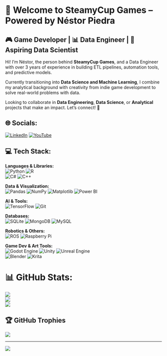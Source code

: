 # 👋 Welcome to SteamyCup Games – Powered by Néstor Piedra
## 🎮 Game Developer | 📊 Data Engineer | 🔬 Aspiring Data Scientist

Hi! I’m Néstor, the person behind **SteamyCup Games**, and a Data Engineer with over 3 years of experience in building ETL pipelines, automation tools, and predictive models.

Currently transitioning into **Data Science and Machine Learning**, I combine my analytical background with creativity from indie game development to solve real-world problems with data.

Looking to collaborate in **Data Engineering**, **Data Science**, or **Analytical** projects that make an impact. Let’s connect! 🚀

## 🌐 Socials:
[![LinkedIn](https://img.shields.io/badge/LinkedIn-%230077B5.svg?logo=linkedin&logoColor=white)](https://linkedin.com/in/nestor-piedra-319b48178/) [![YouTube](https://img.shields.io/badge/YouTube-%23FF0000.svg?logo=YouTube&logoColor=white)](https://youtube.com/@@nestorpiedraquesada2954) 

## 💻 Tech Stack:

**Languages & Libraries:**  
![Python](https://img.shields.io/badge/python-3670A0?style=for-the-badge&logo=python&logoColor=ffdd54) 
![R](https://img.shields.io/badge/R-276DC3?style=for-the-badge&logo=r&logoColor=white)  
![C#](https://img.shields.io/badge/c%23-%23239120.svg?style=for-the-badge&logo=csharp&logoColor=white) 
![C++](https://img.shields.io/badge/c++-%2300599C.svg?style=for-the-badge&logo=c%2B%2B&logoColor=white) 

**Data & Visualization:**  
![Pandas](https://img.shields.io/badge/pandas-%23150458.svg?style=for-the-badge&logo=pandas&logoColor=white) 
![NumPy](https://img.shields.io/badge/numpy-%23013243.svg?style=for-the-badge&logo=numpy&logoColor=white) 
![Matplotlib](https://img.shields.io/badge/Matplotlib-%23ffffff.svg?style=for-the-badge&logo=Matplotlib&logoColor=black) 
![Power BI](https://img.shields.io/badge/PowerBI-F2C811?style=for-the-badge&logo=powerbi&logoColor=black)

**AI & Tools:**  
![TensorFlow](https://img.shields.io/badge/TensorFlow-%23FF6F00.svg?style=for-the-badge&logo=TensorFlow&logoColor=white) 
![Git](https://img.shields.io/badge/git-%23F05033.svg?style=for-the-badge&logo=git&logoColor=white)

**Databases:**  
![SQLite](https://img.shields.io/badge/sqlite-%2307405e.svg?style=for-the-badge&logo=sqlite&logoColor=white) 
![MongoDB](https://img.shields.io/badge/MongoDB-%234ea94b.svg?style=for-the-badge&logo=mongodb&logoColor=white)
![MySQL](https://img.shields.io/badge/MySQL-%2300f.svg?style=for-the-badge&logo=mysql&logoColor=white)

**Robotics & Others:**  
![ROS](https://img.shields.io/badge/ros-%230A0FF9.svg?style=for-the-badge&logo=ros&logoColor=white) 
![Raspberry Pi](https://img.shields.io/badge/-Raspberry_Pi-C51A4A?style=for-the-badge&logo=Raspberry-Pi) 

**Game Dev & Art Tools:**  
![Godot Engine](https://img.shields.io/badge/GODOT-%23FFFFFF.svg?style=for-the-badge&logo=godot-engine) 
![Unity](https://img.shields.io/badge/unity-%23000000.svg?style=for-the-badge&logo=unity&logoColor=white) 
![Unreal Engine](https://img.shields.io/badge/unrealengine-%23313131.svg?style=for-the-badge&logo=unrealengine&logoColor=white)  
![Blender](https://img.shields.io/badge/blender-%23F5792A.svg?style=for-the-badge&logo=blender&logoColor=white) 
![Krita](https://img.shields.io/badge/Krita-203759?style=for-the-badge&logo=krita&logoColor=EEF37B)


# 📊 GitHub Stats:
![](https://github-readme-stats.vercel.app/api?username=SteamyCupGames&theme=dark&hide_border=false&include_all_commits=true&count_private=true)<br/>
![](https://github-readme-streak-stats.herokuapp.com/?user=SteamyCupGames&theme=dark&hide_border=false)<br/>
![](https://github-readme-stats.vercel.app/api/top-langs/?username=SteamyCupGames&theme=dark&hide_border=false&include_all_commits=true&count_private=true&layout=compact)

## 🏆 GitHub Trophies
![](https://github-profile-trophy.vercel.app/?username=SteamyCupGames&theme=radical&no-frame=false&no-bg=true&margin-w=4)

---
[![](https://visitcount.itsvg.in/api?id=SteamyCupGames&icon=0&color=0)](https://visitcount.itsvg.in)

<!-- Proudly created with GPRM ( https://gprm.itsvg.in ) -->
